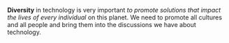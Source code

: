 **Diversity** in technology is very important *to promote solutions that impact the lives of every individual* on this planet. We need to promote all cultures and all people and bring them into the discussions we have about technology.
